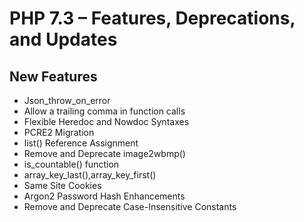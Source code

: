 # PHP 7.3 – Features, Deprecations, and Updates


## New Features

- Json_throw_on_error    
- Allow a trailing comma in function calls
- Flexible Heredoc and Nowdoc Syntaxes
- PCRE2 Migration
- list() Reference Assignment
- Remove and Deprecate image2wbmp()
- is_countable() function
- array_key_last(),array_key_first()
- Same Site Cookies
- Argon2 Password Hash Enhancements
- Remove and Deprecate Case-Insensitive Constants

